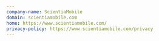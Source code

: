 ```yaml
---
company-name: ScientiaMobile
domain: scientiamobile.com
home: https://www.scientiamobile.com/
privacy-policy: https://www.scientiamobile.com/privacy
---
```




